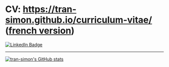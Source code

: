 # CV: https://tran-simon.github.io/curriculum-vitae/ ([french version](https://tran-simon.github.io/curriculum-vitae/french))

<a href="https://www.linkedin.com/in/transimon99">
    <img src="https://img.shields.io/badge/LinkedIn-blue?style=for-the-badge&logo=linkedin&logoColor=white" alt="LinkedIn Badge"/>
  </a>

---

[![tran-simon's GitHub stats](https://github-readme-stats.vercel.app/api?username=tran-simon)](https://github.com/anuraghazra/github-readme-stats)
